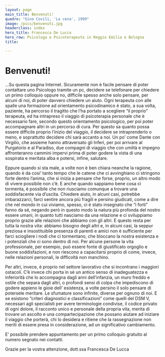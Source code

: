 ```yaml
---
layout: page
main_title: Benvenuti!
quadro: "Gino Covili, 'La cena', 1999"
image: /pics/benvenuti.jpg
headerclass: index
hero_title: Francesca De Lucca
hero_row: Psicologa e Psicoterapeuta in Reggio Emilia e Bologna
title:

---
```


# Benvenuti!

...Su questa pagina Internet. Sicuramente non è facile pensare di poter contattare uno Psicologo tramite un pc, decidere se telefonare per chiedere un primo colloquio oppure no, difficile spesso anche solo pensare, per alcuni di noi, di poter davvero chiedere un aiuto. Ogni terapeuta con alle spalle una formazione ad orientamento psicodinamico è stato, a sua volta, paziente,  ha percorso il tragitto che l’ha portato a scegliere “il proprio” terapeuta, ed ha intrapreso il viaggio di psicoterapia personale che è necessario fare, secondo questo orientamento psicologico, per poi poter accompagnare altri in un percorso di cura. Per questo sa quanto possa essere difficile proprio l’inizio del viaggio, il decidere se intraprenderlo o meno, e soprattutto decidere chi sarà accanto a noi. Un po’ come Dante con Virgilio, che assieme hanno attraversato  gli Inferi, per poi arrivare al Purgatorio e al Paradiso, due compagni di viaggio che con umiltà e impegno affronteranno cammini impervi prima di poter godere la vista di una sospirata e meritata alba e potersi, infine,  salutare. 

Eppure quando si sta male, a volte non è ben chiara neanche la ragione, quando è da cosi’ tanto tempo che le catene che ci avvinghiano ci stringono forte dentro l’anima, che si inizia a pensare che forse, proprio, un altro modo di vivere possibile non c’è. E anche quando sappiamo bene cosa ci tormenta, è possibile che non riusciamo comunque a trovare una soddisfacente via d’uscita. Chiedere aiuto, in alcuni casi,  potrebbe imbarazzarci, farci sentire ancora più fragili e persino giudicati, come a dire che nel mondo in cui viviamo, spesso, ci è stato insegnato che “i forti” fanno da sé, negando però in questo modo la natura più profonda del nostro essere umani, in quanto tutti nasciamo da una relazione e ci sviluppiamo proprio grazie alle relazioni che abbiamo con gli altri. E questo resta per tutta la nostra vita: abbiamo bisogno degli altri e, in alcuni casi, la seppur preziosa e insostituibile presenza di parenti e amici non è sufficiente per farci sciogliere i nodi che ci tormentano, che bloccano la nostra esistenza e i potenziali che ci sono dentro di noi. Per alcune persone la vita professionale, per esempio, può essere fonte di giustificato orgoglio e buone soddisfazioni, e non riescono a  capacitarsi proprio di come, invece, nelle  relazioni personali, le difficoltà non manchino. 


Per altri, invece, è proprio nel settore lavorativo che si incontrano i maggiori ostacoli. C’è invece chi  porta in sè un antico senso di inadeguatezza e inferiorità che lo accompagna dagli anni dell’infanzia, un muro freddo e ostile che separa dagli altri, o profondi sensi di colpa che impediscono di godere appieno le gioie dell’ esistenza, a volte persino il solo pensare di potersele meritare. Le sfumature sono infinite, diverse per ognuno di noi. E se esistono “criteri diagnostici e classificazioni” come quelli del DSM V, necessari agli specialisti per avere terminologie condivise, il codice privato di ogni dolore, il racconto unico e personale della propria vita, merita di trovare un ascolto e  una compartecipazione  che possano aiutare ad iniziare il viaggio che porterà, chi lo desidera e ritiene che la rassegnazione non meriti di essere presa in considerazione, ad un significativo cambiamento.


E’ possibile prendere appuntamento per un  primo colloquio gratuito al numero segnato nei contatti.

Grazie per la vostra attenzione,
dott.ssa Francesca De Lucca
